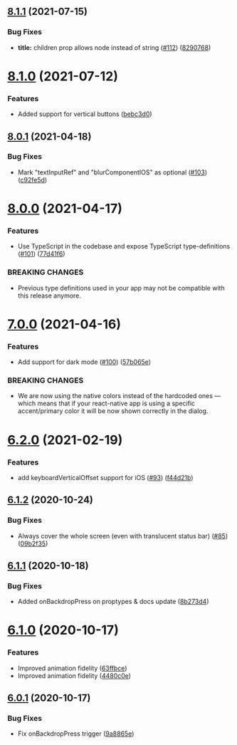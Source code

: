 ## [8.1.1](https://github.com/mmazzarolo/react-native-dialog/compare/v8.1.0...v8.1.1) (2021-07-15)


### Bug Fixes

* **title:** children prop allows node instead of string ([#112](https://github.com/mmazzarolo/react-native-dialog/issues/112)) ([8290768](https://github.com/mmazzarolo/react-native-dialog/commit/8290768e73cf22e85404c6ebec9a328a3f0bf022))

# [8.1.0](https://github.com/mmazzarolo/react-native-dialog/compare/v8.0.1...v8.1.0) (2021-07-12)


### Features

* Added support for vertical buttons ([bebc3d0](https://github.com/mmazzarolo/react-native-dialog/commit/bebc3d040bdc0749e5bfbdc3c05ceebfaec7c8d5))

## [8.0.1](https://github.com/mmazzarolo/react-native-dialog/compare/v8.0.0...v8.0.1) (2021-04-18)


### Bug Fixes

* Mark "textInputRef" and "blurComponentIOS" as optional ([#103](https://github.com/mmazzarolo/react-native-dialog/issues/103)) ([c92fe5d](https://github.com/mmazzarolo/react-native-dialog/commit/c92fe5d1492bbe55d06c7af4dec2be653360640f))

# [8.0.0](https://github.com/mmazzarolo/react-native-dialog/compare/v7.0.0...v8.0.0) (2021-04-17)


### Features

* Use TypeScript in the codebase and expose TypeScript type-definitions ([#101](https://github.com/mmazzarolo/react-native-dialog/issues/101)) ([77d41f6](https://github.com/mmazzarolo/react-native-dialog/commit/77d41f6f5fae17650245684c10ab3de3df93e76b))


### BREAKING CHANGES

* Previous type definitions used in your app may not be compatible with this release anymore.

# [7.0.0](https://github.com/mmazzarolo/react-native-dialog/compare/v6.2.0...v7.0.0) (2021-04-16)


### Features

* Add support for dark mode ([#100](https://github.com/mmazzarolo/react-native-dialog/issues/100)) ([57b065e](https://github.com/mmazzarolo/react-native-dialog/commit/57b065e1524e64f28b7a07ebd8062d7b1982cc76))


### BREAKING CHANGES

* We are now using the native colors instead of the hardcoded ones — which means that if your react-native app is using a specific accent/primary color it will be now shown correctly in the dialog.

# [6.2.0](https://github.com/mmazzarolo/react-native-dialog/compare/v6.1.2...v6.2.0) (2021-02-19)


### Features

* add keyboardVerticalOffset support for iOS ([#93](https://github.com/mmazzarolo/react-native-dialog/issues/93)) ([f44d21b](https://github.com/mmazzarolo/react-native-dialog/commit/f44d21bbe72183c129fba72b79440af26c348b1e))

## [6.1.2](https://github.com/mmazzarolo/react-native-dialog/compare/v6.1.1...v6.1.2) (2020-10-24)


### Bug Fixes

* Always cover the whole screen (even with translucent status bar)  ([#85](https://github.com/mmazzarolo/react-native-dialog/issues/85)) ([09b2f35](https://github.com/mmazzarolo/react-native-dialog/commit/09b2f3584890be76fd56d3e2719ea928e8130ebf))

## [6.1.1](https://github.com/mmazzarolo/react-native-dialog/compare/v6.1.0...v6.1.1) (2020-10-18)


### Bug Fixes

* Added onBackdropPress on proptypes & docs update ([8b273d4](https://github.com/mmazzarolo/react-native-dialog/commit/8b273d45e76502d9366db2f6888bfc911ab6b1a1))

# [6.1.0](https://github.com/mmazzarolo/react-native-dialog/compare/v6.0.1...v6.1.0) (2020-10-17)


### Features

* Improved animation fidelity ([63ffbce](https://github.com/mmazzarolo/react-native-dialog/commit/63ffbce5f0e0fa63604529589815b94fc1625c85))
* Improved animation fidelity ([4480c0e](https://github.com/mmazzarolo/react-native-dialog/commit/4480c0e4c1622d8a29287112c07ba6e0c7ae2d8a))

## [6.0.1](https://github.com/mmazzarolo/react-native-dialog/compare/v6.0.0...v6.0.1) (2020-10-17)


### Bug Fixes

* Fix onBackdropPress trigger ([9a8865e](https://github.com/mmazzarolo/react-native-dialog/commit/9a8865ecbfb1fcc567dbea07235f3c3831b76c4c))
